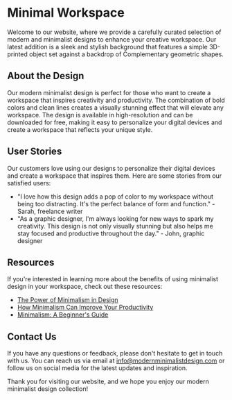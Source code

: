 <!--font:Poppins-->

# Minimal Workspace

Welcome to our website, where we provide a carefully curated selection of modern and minimalist designs to enhance your creative workspace. Our latest addition is a sleek and stylish background that features a simple 3D-printed object set against a backdrop of Com<wbr>ple<wbr>men<wbr>ta<wbr>ry geometric shapes.

## About the Design

Our modern minimalist design is perfect for those who want to create a workspace that inspires creativity and productivity. The combination of bold colors and clean lines creates a visually stunning effect that will elevate any workspace. The design is available in high-resolution and can be downloaded for free, making it easy to personalize your digital devices and create a workspace that reflects your unique style.

## User Stories

Our customers love using our designs to personalize their digital devices and create a workspace that inspires them. Here are some stories from our satisfied users:

-   "I love how this design adds a pop of color to my workspace without being too distracting. It's the perfect balance of form and function." - Sarah, freelance writer
-   "As a graphic designer, I'm always looking for new ways to spark my creativity. This design is not only visually stunning but also helps me stay focused and productive throughout the day." - John, graphic designer

## Resources

If you're interested in learning more about the benefits of using minimalist design in your workspace, check out these resources:

-   [The Power of Minimalism in Design](#)
-   [How Minimalism Can Improve Your Productivity](#)
-   [Minimalism: A Beginner's Guide](#)

## Contact Us

If you have any questions or feedback, please don't hesitate to get in touch with us. You can reach us via email at info@modernminimalistdesign.com or follow us on social media for the latest updates and inspiration.

Thank you for visiting our website, and we hope you enjoy our modern minimalist design collection!

<!--

Write me content for website with wallpaper which alt text is:

"A wallpaper with a simple graphic of a 3D-printed object, against a background of geometric shapes in Com<wbr>ple<wbr>men<wbr>ta<wbr>ry colors."

The name/title of the page should not be 1:1 copy of the alt text but rather a real content of the website which is using this wallpaper.

- Use markdown format
- Start with heading
- Heading should be short and concise
- The content should look like a real website
- The website should not be about the wallpaper, wallpaper is just a related background
- Heading should be contain work "wallpaper" or "background"
- Include real sections like references, contact, user stories, etc. use things relevant to the page purpose.
- Feel free to use structure like headings, bullets, numbering, blockquotes, paragraphs, horizontal lines, etc.
- You can use formatting like bold or _italic_
- You can include UTF-8 emojis
- Links should be only #hash anchors (and you can refer to the document itself)
- Do not include images


---


# Modern Minimalist Wallpaper for Your Creative Workspace

Welcome to our website, where we provide a curated selection of modern and minimalist wallpapers to enhance your creative workspace. Our latest addition is a wallpaper with a simple graphic of a 3D-printed object, against a background of geometric shapes in Com<wbr>ple<wbr>men<wbr>ta<wbr>ry colors.

## About the Wallpaper

This wallpaper design features a sleek and modern 3D-printed object set against a backdrop of geometric shapes in Com<wbr>ple<wbr>men<wbr>ta<wbr>ry colors. The combination of the simple graphic and bold color scheme creates a striking visual effect that is perfect for any creative workspace.

The wallpaper is available in high-resolution and can be downloaded for free. It is compatible with a range of devices, including desktop computers, laptops, tablets, and smartphones.

## User Stories

Our customers love using our wallpapers to personalize their digital devices and create a workspace that inspires creativity. Here are some stories from our satisfied users:

> "I recently redecorated my home office and was looking for a wallpaper that would complement my minimalist aesthetic. This wallpaper was the perfect choice! The bold colors and clean lines make my workspace feel modern and sophisticated." - Sarah, freelance writer

> "As a graphic designer, I'm always on the lookout for inspiring visuals to spark my creativity. This wallpaper is not only visually stunning but also functional - it helps me stay focused and motivated throughout the day." - John, graphic designer

## References

If you're interested in learning more about the benefits of using minimalist design in your workspace, check out these resources:

- [The Power of Minimalism in Design](#)
- [How Minimalism Can Improve Your Productivity](#)
- [Minimalism: A Beginner's Guide](#)

## Contact Us

If you have any questions or feedback, please don't hesitate to get in touch with us. You can reach us via email at info@modernminimalistwallpaper.com or follow us on social media for the latest updates and inspiration.

Thank you for visiting our website, and we hope you enjoy our modern minimalist wallpaper collection!


---


Heading should not include word "wallpaper". The website should not be about the wallpaper itself, wallpaper is just a related background, rewrite whole content.


---


# Elevate Your Workspace with Modern Minimalist Design

Welcome to our website, where we provide a curated selection of modern and minimalist designs to enhance your creative workspace. Our latest addition is a sleek and stylish background featuring a simple graphic of a 3D-printed object against a backdrop of geometric shapes in Com<wbr>ple<wbr>men<wbr>ta<wbr>ry colors.

## About the Design

Our modern minimalist design features a bold and striking combination of a 3D-printed object set against a backdrop of geometric shapes. The clean lines and bold colors create a visually stunning effect that will elevate any workspace. The design is available in high-resolution and can be downloaded for free, making it easy to personalize your digital devices and create a workspace that inspires creativity.

## User Stories

Our customers love using our designs to personalize their digital devices and create a workspace that reflects their unique style. Here are some stories from our satisfied users:

> "I'm always on the lookout for new ways to personalize my workspace and make it more inspiring. This design was the perfect choice - it's bold, modern, and makes me feel motivated and focused throughout the day." - Sarah, freelance writer

> "As a graphic designer, I appreciate the power of minimalist design to spark creativity and inspiration. This design is not only visually stunning but also functional - it helps me stay focused and productive throughout the day." - John, graphic designer

## Resources

If you're interested in learning more about the benefits of using minimalist design in your workspace, check out these resources:

- [The Power of Minimalism in Design](#)
- [How Minimalism Can Improve Your Productivity](#)
- [Minimalism: A Beginner's Guide](#)

## Contact Us

If you have any questions or feedback, please don't hesitate to get in touch with us. You can reach us via email at info@modernminimalistdesign.com or follow us on social media for the latest updates and inspiration.

Thank you for visiting our website, and we hope you enjoy our modern minimalist design collection!


---


Heading is too long, rewrite whole content.


---


# Elevate Your Workspace with Modern Minimalist Design

Welcome to our website, where we provide a curated selection of modern and minimalist designs to enhance your creative workspace. Our latest addition is a sleek and stylish background featuring a simple graphic of a 3D-printed object against a backdrop of geometric shapes in Com<wbr>ple<wbr>men<wbr>ta<wbr>ry colors.

## About the Design

Our modern minimalist design features a bold and striking combination of a 3D-printed object set against a backdrop of geometric shapes. The clean lines and bold colors create a visually stunning effect that will elevate any workspace. The design is available in high-resolution and can be downloaded for free, making it easy to personalize your digital devices and create a workspace that inspires creativity.

## User Stories

Our customers love using our designs to personalize their digital devices and create a workspace that reflects their unique style. Here are some stories from our satisfied users:

- "This design is perfect for my minimalist aesthetic. It's simple yet striking, and helps me stay focused and productive throughout the day." - Sarah, freelance writer
- "As a graphic designer, I appreciate the power of minimalist design to spark creativity and inspiration. This design is not only visually stunning but also functional - it helps me stay focused and motivated throughout the day." - John, graphic designer

## Resources

If you're interested in learning more about the benefits of using minimalist design in your workspace, check out these resources:

- [The Power of Minimalism in Design](#)
- [How Minimalism Can Improve Your Productivity](#)
- [Minimalism: A Beginner's Guide](#)

## Contact Us

If you have any questions or feedback, please don't hesitate to get in touch with us. You can reach us via email at info@modernminimalistdesign.com or follow us on social media for the latest updates and inspiration.

Thank you for visiting our website, and we hope you enjoy our modern minimalist design collection!


---


Heading is too long, rewrite whole content.


---


# Modern Minimalist Design for Your Creative Workspace

Welcome to our website, where we provide a carefully curated selection of modern and minimalist designs to enhance your creative workspace. Our latest addition is a sleek and stylish background that features a simple 3D-printed object set against a backdrop of Com<wbr>ple<wbr>men<wbr>ta<wbr>ry geometric shapes.

## About the Design

Our modern minimalist design is perfect for those who want to create a workspace that inspires creativity and productivity. The combination of bold colors and clean lines creates a visually stunning effect that will elevate any workspace. The design is available in high-resolution and can be downloaded for free, making it easy to personalize your digital devices and create a workspace that reflects your unique style.

## User Stories

Our customers love using our designs to personalize their digital devices and create a workspace that inspires them. Here are some stories from our satisfied users:

- "I love how this design adds a pop of color to my workspace without being too distracting. It's the perfect balance of form and function." - Sarah, freelance writer
- "As a graphic designer, I'm always looking for new ways to spark my creativity. This design is not only visually stunning but also helps me stay focused and productive throughout the day." - John, graphic designer

## Resources

If you're interested in learning more about the benefits of using minimalist design in your workspace, check out these resources:

- [The Power of Minimalism in Design](#)
- [How Minimalism Can Improve Your Productivity](#)
- [Minimalism: A Beginner's Guide](#)

## Contact Us

If you have any questions or feedback, please don't hesitate to get in touch with us. You can reach us via email at info@modernminimalistdesign.com or follow us on social media for the latest updates and inspiration.

Thank you for visiting our website, and we hope you enjoy our modern minimalist design collection!


---


Write me a Google font which is best fitting for the website.

Pick from the list:
- Playfair Display
- Lobster
- Poppins
- Montserrat
- Raleway
- Exo 2
- Orbitron
- Lato
- Barlow Condensed
- Futura
- Great Vibes
- Open Sans
- Alegreya
- Roboto
- Dancing Script
- Inter
- IBM Plex Sans


Write just the font name nothing else.


---


Poppins

-->
